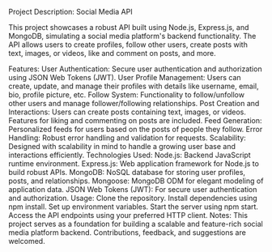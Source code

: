 Project Description:
Social Media API

This project showcases a robust API built using Node.js, Express.js, and MongoDB, simulating a social media platform's backend functionality. The API allows users to create profiles, follow other users, create posts with text, images, or videos, like and comment on posts, and more.

Features:
User Authentication: Secure user authentication and authorization using JSON Web Tokens (JWT).
User Profile Management: Users can create, update, and manage their profiles with details like username, email, bio, profile picture, etc.
Follow System: Functionality to follow/unfollow other users and manage follower/following relationships.
Post Creation and Interactions: Users can create posts containing text, images, or videos. Features for liking and commenting on posts are included.
Feed Generation: Personalized feeds for users based on the posts of people they follow.
Error Handling: Robust error handling and validation for requests.
Scalability: Designed with scalability in mind to handle a growing user base and interactions efficiently.
Technologies Used:
Node.js: Backend JavaScript runtime environment.
Express.js: Web application framework for Node.js to build robust APIs.
MongoDB: NoSQL database for storing user profiles, posts, and relationships.
Mongoose: MongoDB ODM for elegant modeling of application data.
JSON Web Tokens (JWT): For secure user authentication and authorization.
Usage:
Clone the repository.
Install dependencies using npm install.
Set up environment variables.
Start the server using npm start.
Access the API endpoints using your preferred HTTP client.
Notes:
This project serves as a foundation for building a scalable and feature-rich social media platform backend. Contributions, feedback, and suggestions are welcomed.
